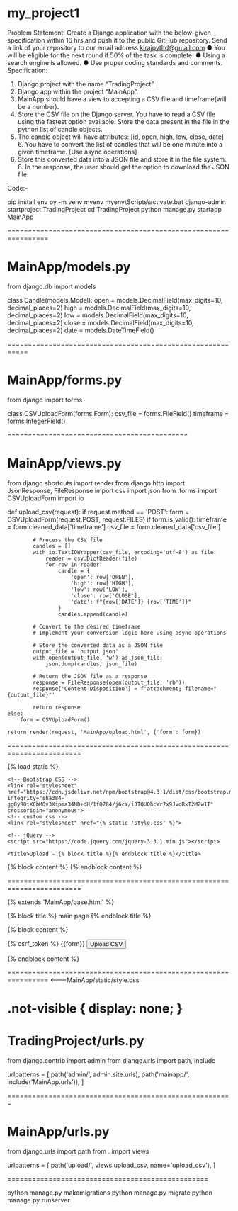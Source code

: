 # my_project1

Problem Statement: Create a Django application with the below-given specification  within 16 hrs and push it to the public GitHub repository. Send a link of your repository  to our email address kirajpvtltd@gmail.com 
● You will be eligible for the next round if 50% of the task is complete. ● Using a search engine is allowed. 
● Use proper coding standards and comments. 
Specification: 
1. Django project with the name “TradingProject”. 
2. Django app within the project “MainApp”. 
3. MainApp should have a view to accepting a CSV file and timeframe(will be a  number). 
4. Store the CSV file on the Django server. You have to read a CSV file using the  fastest option available. Store the data present in the file in the python list of  candle objects. 
5. The candle object will have attributes: [id, open, high, low, close, date] 6. You have to convert the list of candles that will be one minute into a given  timeframe. [Use async operations] 
7. Store this converted data into a JSON file and store it in the file system. 8. In the response, the user should get the option to download the JSON file.


Code:-

pip install env
py -m venv myenv
myenv\Scripts\activate.bat
django-admin startproject TradingProject
cd TradingProject
python manage.py startapp MainApp

================================================================

# MainApp/models.py
from django.db import models

class Candle(models.Model):
    open = models.DecimalField(max_digits=10, decimal_places=2)
    high = models.DecimalField(max_digits=10, decimal_places=2)
    low = models.DecimalField(max_digits=10, decimal_places=2)
    close = models.DecimalField(max_digits=10, decimal_places=2)
    date = models.DateTimeField()

===========================================================



# MainApp/forms.py
from django import forms

class CSVUploadForm(forms.Form):
    csv_file = forms.FileField()
    timeframe = forms.IntegerField()

============================================
# MainApp/views.py
from django.shortcuts import render
from django.http import JsonResponse, FileResponse
import csv
import json
from .forms import CSVUploadForm
import io

def upload_csv(request):
    if request.method == 'POST':
        form = CSVUploadForm(request.POST, request.FILES)
        if form.is_valid():
            timeframe = form.cleaned_data['timeframe']
            csv_file = form.cleaned_data['csv_file']

            # Process the CSV file
            candles = []
            with io.TextIOWrapper(csv_file, encoding='utf-8') as file:
                reader = csv.DictReader(file)
                for row in reader:
                    candle = {
                        'open': row['OPEN'],
                        'high': row['HIGH'],
                        'low': row['LOW'],
                        'close': row['CLOSE'],
                        'date': f"{row['DATE']} {row['TIME']}"
                    }
                    candles.append(candle)

            # Convert to the desired timeframe
            # Implement your conversion logic here using async operations

            # Store the converted data as a JSON file
            output_file = 'output.json'
            with open(output_file, 'w') as json_file:
                json.dump(candles, json_file)

            # Return the JSON file as a response
            response = FileResponse(open(output_file, 'rb'))
            response['Content-Disposition'] = f'attachment; filename="{output_file}"'

            return response
    else:
        form = CSVUploadForm()

    return render(request, 'MainApp/upload.html', {'form': form})
========================================================================
<!-- MainApp/templates/base.html -->

{% load static %}
<!doctype html>
<html lang="en">
  <head>
    <!-- Required meta tags -->
    <meta charset="utf-8">
    <meta name="viewport" content="width=device-width, initial-scale=1, shrink-to-fit=no">

    <!-- Bootstrap CSS -->
    <link rel="stylesheet" href="https://cdn.jsdelivr.net/npm/bootstrap@4.3.1/dist/css/bootstrap.min.css" integrity="sha384-ggOyR0iXCbMQv3Xipma34MD+dH/1fQ784/j6cY/iJTQUOhcWr7x9JvoRxT2MZw1T" crossorigin="anonymous">
    <!-- custom css -->
    <link rel="stylesheet" href="{% static 'style.css' %}">

    <!-- jQuery -->
    <script src="https://code.jquery.com/jquery-3.3.1.min.js"></script>
    
    <title>Upload - {% block title %}{% endblock title %}</title>
  </head>
  <body>
    <div class="container mt-4">
        {% block content %}
        {% endblock content %}
    </h1>
  </body>
</html>


========================================================================

<!-- MainApp/templates/upload.html -->


{% extends 'MainApp/base.html' %}

{% block title %}
main page
{% endblock title %}

{% block content %}
<form action="" method="post" enctype="multipart/form-data">
    {% csrf_token %}
    {{form}}
    <button type="submit" class="ui button bg-primary">Upload CSV</button>
</form>
{% endblock content %}

================================================================
<---MainApp/static/style.css

.not-visible {
    display: none;
}
========================================================================

# TradingProject/urls.py
from django.contrib import admin
from django.urls import path, include

urlpatterns = [
    path('admin/', admin.site.urls),
    path('mainapp/', include('MainApp.urls')),
]


=======================================================

# MainApp/urls.py
from django.urls import path
from . import views

urlpatterns = [
    path('upload/', views.upload_csv, name='upload_csv'),
]


=================================================

python manage.py makemigrations
python manage.py migrate
python manage.py runserver
